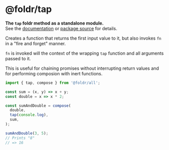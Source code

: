 # @foldr/tap

**The `tap` foldr method as a standalone module.**    
See the [documentation](http://foldr.com/0.0.0/tap) or [package source](https:/github.com/CloudVessel/foldr/blob/master/packages/categories/tap/src/index.js) for details.

Creates a function that returns the first input value to it, but also invokes `fn`
in a "fire and forget" manner.

`fn` is invoked will the context of the wrapping `tap` function and all arguments
passed to it.

This is useful for chaining promises without interrupting return values and for
performing composion with inert functions.

```js
import { tap, compose } from '@foldr/all';

const sum = (x, y) => x + y;
const double = x => x * 2;

const sumAndDouble = compose(
  double,
  tap(console.log),
  sum,
);

sumAndDouble(3, 5);
// Prints "8"
// => 16
```

